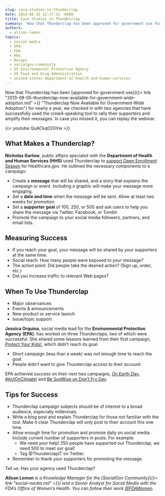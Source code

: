 ```yaml
---
slug: case-studies-in-thunderclap
date: 2014-06-25 12:37:31 -0400
title: Case Studies in Thunderclap
summary: 'Now that Thunderclap has been approved for government use for nearly a year, we checked in with two agencies that have successfully used the crowd-speaking tool to rally their supporters and amplify their messages. In case you missed it, you can replay the webinar. [youtube=http://www.youtube.com/watch?v=QuACkq02GVw&w=600]   What Makes a Thunderclap? Nicholas Garlow, public affairs specialist'
authors:
  - alison-lemon
topics:
  - social-media
  - EPA
  - FDA
  - HHS
  - Recaps
  - socialgov-community
  - US Environmental Protection Agency
  - US Food and Drug Administration
  - united-states-department-of-health-and-human-services
---
```


Now that Thunderclap has been [approved for government use]({{< link "2013-08-05-thunderclap-now-available-for-government-wide-adoption.md" >}} "Thunderclap Now Available for Government-Wide Adoption") for nearly a year, we checked in with two agencies that have successfully used the crowd-speaking tool to rally their supporters and amplify their messages. In case you missed it, you can replay the webinar.

{{< youtube QuACkq02GVw >}}

## What Makes a Thunderclap?

 **Nicholas Garlow**, public affairs specialist with the **Department of Health and Human Services (HHS)** used Thunderclap to [support Open Enrollment Season](https://www.thunderclap.it/projects/9544-getcovered-by-march-31st) for Healthcare.gov. He outlined the necessary components to a campaign:

  * Create a **message** that will be shared, and a story that explains the campaign or event. Including a graphic will make your message more engaging.
  * Set a **date and time** when the message will be sent. Allow at least two weeks for promotion.
  * Set a **supporter goal** of 100, 250, or 500 and ask users to help you share the message via Twitter, Facebook, or Tumblr.
  * Promote the campaign to your social media followers, partners, and email lists.

## Measuring Success

  * If you reach your goal, your message will be shared by your supporters at the same time.
  * Social reach: How many people were exposed to your message?
  * The action point: Did people take the desired action? (Sign up, order, etc.)
  * Did you increase traffic to relevant Web pages?

## When To Use Thunderclap

  * Major observances
  * Events & announcements
  * New product or service launch
  * Issue/topic support

 **Jessica Orquina**, social media lead for the **Environmental Protection Agency** **(EPA)**, has worked on three Thunderclaps, two of which were successful. She shared some lessons learned from their first campaign, [Protect Your Kids!](https://www.thunderclap.it/projects/5938-protect-your-kids), which didn’t reach its goal.

  * Short campaign (less than a week) was not enough time to reach the goal.
  * People didn’t want to give Thunderclap access to their account.

EPA achieved success on their next two campaigns, [On Earth Day, #ActOnClimate!](https://www.thunderclap.it/projects/10319-on-earth-day-actonclimate) and [Be SunWise on Don&#8217;t Fry Day](https://www.thunderclap.it/projects/11750-be-sunwise-on-don-t-fry-day).

## Tips for Success

  * Thunderclap campaign subjects should be of interest to a broad audience, especially millennials.
  * Write a blog post and explain Thunderclap for those not familiar with the tool. Make it clear Thunderclap will only post to their account this one time.
  * Allow enough time for promotion and promote daily on social media. Include current number of supporters in posts. For example: 
      * We need your help! 250 people have supported our Thunderclap, we need 500 to meet our goal!
      * Tag @ThunderclapIT on Twitter.
  * Remember to thank your supporters for promoting the message.

Tell us: Has your agency used Thunderclap?

_**Alison Lemon** is a Knowledge Manager for the [SocialGov Community]({{< link "social-media.md" >}}) and a Senior Analyst for Social Media with the FDA’s Office of Women’s Health. You can follow their work [@FDAWomen](https://twitter.com/FDAWomen)._

